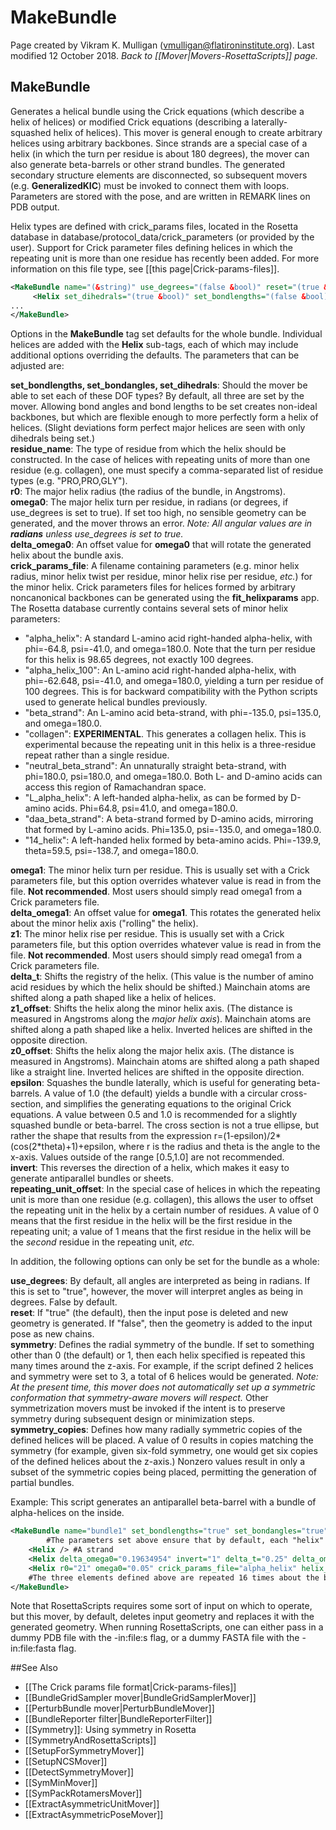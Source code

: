 # MakeBundle
Page created by Vikram K. Mulligan (vmulligan@flatironinstitute.org).  Last modified 12 October 2018.
*Back to [[Mover|Movers-RosettaScripts]] page.*
## MakeBundle

Generates a helical bundle using the Crick equations (which describe a helix of helices) or modified Crick equations (describing a laterally-squashed helix of helices).  This mover is general enough to create arbitrary helices using arbitrary backbones.  Since strands are a special case of a helix (in which the turn per residue is about 180 degrees), the mover can also generate beta-barrels or other strand bundles.  The generated secondary structure elements are disconnected, so subsequent movers (e.g. <b>GeneralizedKIC</b>) must be invoked to connect them with loops.  Parameters are stored with the pose, and are written in REMARK lines on PDB output.

Helix types are defined with crick_params files, located in the Rosetta database in database/protocol_data/crick_parameters (or provided by the user).  Support for Crick parameter files defining helices in which the repeating unit is more than one residue has recently been added.  For more information on this file type, see [[this page|Crick-params-files]].

```xml
<MakeBundle name="(&string)" use_degrees="(false &bool)" reset="(true &bool)" symmetry="(0 &int)" symmetry_copies="(0 &int)" set_dihedrals="(true &bool)" set_bondlengths="(true &bool)" set_bondangles="(true &bool)" residue_name="('ALA' &string)" crick_params_file="('alpha_helix' &string)"  helix_length="(0 &int)" r0="(0.0 &real)" omega0="(0.0 &real)" delta_omega0="(0.0 &real)" delta_omega1="(0.0 &real)" delta_t="(0.0 &real)" z1_offset="(0.0 &real)" z0_offset="(0.0 &real)" epsilon="(1.0 &real)" invert="(false &bool)" >
     <Helix set_dihedrals="(true &bool)" set_bondlengths="(false &bool)" set_bondangles="(false &bool)" residue_name="('ALA' &string)" crick_params_file="('alpha_helix' &string)"  helix_length="(0 &int)" r0="(0.0 &real)" omega0="(0.0 &real)" delta_omega0="(0.0 &real)" delta_omega1="(0.0 &real)" delta_t="(0.0 &real)" z1_offset="(0.0 &real)" z0_offset="(0.0 &real)" epsilon="(1.0 &real)" invert="(false &bool)" repeating_unit_offset="(0 &int)" />
...
</MakeBundle>
```

Options in the <b>MakeBundle</b> tag set defaults for the whole bundle.  Individual helices are added with the <b>Helix</b> sub-tags, each of which may include additional options overriding the defaults.  The parameters that can be adjusted are:

<b>set_bondlengths, set_bondangles, set_dihedrals</b>: Should the mover be able to set each of these DOF types?  By default, all three are set by the mover.  Allowing bond angles and bond lengths to be set creates non-ideal backbones, but which are flexible enough to more perfectly form a helix of helices.  (Slight deviations form perfect major helices are seen with only dihedrals being set.)<br/>
<b>residue_name</b>: The type of residue from which the helix should be constructed.  In the case of helices with repeating units of more than one residue (e.g. collagen), one must specify a comma-separated list of residue types (e.g. "PRO,PRO,GLY").<br/>
<b>r0</b>: The major helix radius (the radius of the bundle, in Angstroms).<br/>
<b>omega0</b>:  The major helix turn per residue, in radians (or degrees, if use_degrees is set to true).  If set too high, no sensible geometry can be generated, and the mover throws an error.  <i>Note: All angular values are in <b>radians</b> unless use_degrees is set to true.</i><br/>
<b>delta_omega0</b>:  An offset value for <b>omega0</b> that will rotate the generated helix about the bundle axis.<br/>
<b>crick_params_file</b>:  A filename containing parameters (e.g. minor helix radius, minor helix twist per residue, minor helix rise per residue, <i>etc.</i>) for the minor helix.  Crick parameters files for helices formed by arbitrary noncanonical backbones can be generated using the <b>fit_helixparams</b> app.  The Rosetta database currently contains several sets of minor helix parameters:<br/>
- "alpha_helix": A standard L-amino acid right-handed alpha-helix, with phi=-64.8, psi=-41.0, and omega=180.0.  Note that the turn per residue for this helix is 98.65 degrees, not exactly 100 degrees.<br/>
- "alpha_helix_100": An L-amino acid right-handed alpha-helix, with phi=-62.648, psi=-41.0, and omega=180.0, yielding a turn per residue of 100 degrees.  This is for backward compatibility with the Python scripts used to generate helical bundles previously.
- "beta_strand": An L-amino acid beta-strand, with phi=-135.0, psi=135.0, and omega=180.0.<br/>
- "collagen": <b>EXPERIMENTAL</b>.  This generates a collagen helix.  This is experimental because the repeating unit in this helix is a three-residue repeat rather than a single residue.
- "neutral_beta_strand": An unnaturally straight beta-strand, with phi=180.0, psi=180.0, and omega=180.0.  Both L- and D-amino acids can access this region of Ramachandran space.<br/>
- "L_alpha_helix": A left-handed alpha-helix, as can be formed by D-amino acids.  Phi=64.8, psi=41.0, and omega=180.0.<br/>
- "daa_beta_strand": A beta-strand formed by D-amino acids, mirroring that formed by L-amino acids.  Phi=135.0, psi=-135.0, and omega=180.0.<br/>
- "14_helix": A left-handed helix formed by beta-amino acids.  Phi=-139.9, theta=59.5, psi=-138.7, and omega=180.0.<br/>

<b>omega1</b>:  The minor helix turn per residue.  This is usually set with a Crick parameters file, but this option overrides whatever value is read in from the file.  <b>Not recommended</b>.  Most users should simply read omega1 from a Crick parameters file.<br/>
<b>delta_omega1</b>:  An offset value for <b>omega1</b>.  This rotates the generated helix about the minor helix axis ("rolling" the helix).<br/>
<b>z1</b>:  The minor helix rise per residue.  This is usually set with a Crick parameters file, but this option overrides whatever value is read in from the file.  <b>Not recommended</b>.  Most users should simply read omega1 from a Crick parameters file.<br/>
<b>delta_t</b>:  Shifts the registry of the helix.  (This value is the number of amino acid residues by which the helix should be shifted.)  Mainchain atoms are shifted along a path shaped like a helix of helices.<br/>
<b>z1_offset</b>:  Shifts the helix along the minor helix axis.  (The distance is measured in Angstroms along the <i>major helix axis</i>).  Mainchain atoms are shifted along a path shaped like a helix.  Inverted helices are shifted in the opposite direction.<br/>
<b>z0_offset</b>:  Shifts the helix along the major helix axis.  (The distance is measured in Angstroms).  Mainchain atoms are shifted along a path shaped like a straight line.  Inverted helices are shifted in the opposite direction.<br/>
<b>epsilon</b>:  Squashes the bundle laterally, which is useful for generating beta-barrels.  A value of 1.0 (the default) yields a bundle with a circular cross-section, and simplifies the generating equations to the original Crick equations.  A value between 0.5 and 1.0 is recommended for a slightly squashed bundle or beta-barrel.  The cross section is not a true ellipse, but rather the shape that results from the expression r=(1-epsilon)/2\*(cos(2\*theta)+1)+epsilon, where r is the radius and theta is the angle to the x-axis.  Values outside of the range [0.5,1.0] are not recommended.<br/>
<b>invert</b>:  This reverses the direction of a helix, which makes it easy to generate antiparallel bundles or sheets.<br/>
<b>repeating_unit_offset</b>:  In the special case of helices in which the repeating unit is more than one residue (e.g. collagen), this allows the user to offset the repeating unit in the helix by a certain number of residues.  A value of 0 means that the first residue in the helix will be the first residue in the repeating unit; a value of 1 means that the first residue in the helix will be the <i>second</i> residue in the repeating unit, <i>etc.</i><br/>

In addition, the following options can only be set for the bundle as a whole:

<b>use_degrees</b>:  By default, all angles are interpreted as being in radians.  If this is set to "true", however, the mover will interpret angles as being in degrees.  False by default.<br/>
<b>reset</b>:  If "true" (the default), then the input pose is deleted and new geometry is generated.  If "false", then the geometry is added to the input pose as new chains.<br/>
<b>symmetry</b>:  Defines the radial symmetry of the bundle.  If set to something other than 0 (the default) or 1, then each helix specified is repeated this many times around the z-axis.  For example, if the script defined 2 helices and symmetry were set to 3, a total of 6 helices would be generated.  <i>Note:  At the present time, this mover does not automatically set up a symmetric conformation that symmetry-aware movers will respect.</i>  Other symmetrization movers must be invoked if the intent is to preserve symmetry during subsequent design or minimization steps.<br/>
<b>symmetry_copies</b>:  Defines how many radially symmetric copies of the defined helices will be placed.  A value of 0 results in copies matching the symmetry (for example, given six-fold symmetry, one would get six copies of the defined helices about the z-axis.)  Nonzero values result in only a subset of the symmetric copies being placed, permitting the generation of partial bundles.<br/>

Example:  This script generates an antiparallel beta-barrel with a bundle of alpha-helices on the inside.
```xml
<MakeBundle name="bundle1" set_bondlengths="true" set_bondangles="true" residue_name="ALA" crick_params_file="beta_strand" symmetry="16" r0="29" omega0="0.075" helix_length="20" >
        #The parameters set above ensure that by default, each "helix" will actually be a strand:
	<Helix /> #A strand
	<Helix delta_omega0="0.19634954" invert="1" delta_t="0.25" delta_omega1="1.5707963" /> #An offset, inverted strand.
	<Helix r0="21" omega0="0.05" crick_params_file="alpha_helix" helix_length="40" /> #An alpha-helix.
	#The three elements defined above are repeated 16 times about the bundle axis to make the bundle.
</MakeBundle>

```

Note that RosettaScripts requires some sort of input on which to operate, but this mover, by default, deletes input geometry and replaces it with the generated geometry.  When running RosettaScripts, one can either pass in a dummy PDB file with the -in:file:s flag, or a dummy FASTA file with the -in:file:fasta flag.


##See Also

* [[The Crick params file format|Crick-params-files]]
* [[BundleGridSampler mover|BundleGridSamplerMover]]
* [[PerturbBundle mover|PerturbBundleMover]]
* [[BundleReporter filter|BundleReporterFilter]]
* [[Symmetry]]: Using symmetry in Rosetta
* [[SymmetryAndRosettaScripts]]
* [[SetupForSymmetryMover]]
* [[SetupNCSMover]]
* [[DetectSymmetryMover]]
* [[SymMinMover]]
* [[SymPackRotamersMover]]
* [[ExtractAsymmetricUnitMover]]
* [[ExtractAsymmetricPoseMover]]
